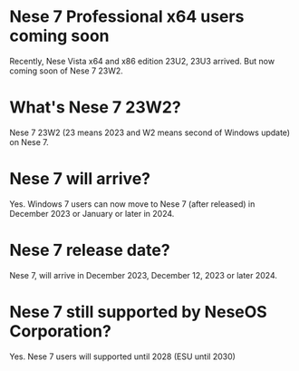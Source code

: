 # Nese 7 Professional x64 users coming soon
Recently, Nese Vista x64 and x86 edition 23U2, 23U3 arrived. But now coming soon of Nese 7 23W2. 

# What's Nese 7 23W2? 
Nese 7 23W2 (23 means 2023 and W2 means second of Windows update) on Nese 7.

# Nese 7 will arrive?
Yes. Windows 7 users can now move to Nese 7 (after released) in December 2023 or January or later in 2024.

# Nese 7 release date?
Nese 7, will arrive in December 2023, December 12, 2023 or later 2024. 

# Nese 7 still supported by NeseOS Corporation? 
Yes. Nese 7 users will supported until 2028 (ESU until 2030)
